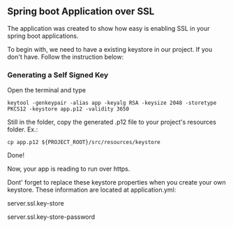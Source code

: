 ## Spring boot Application over SSL

The application was created to show how easy is enabling SSL in your spring boot applications.

To begin with, we need to have a existing keystore in our project. If you don't have. Follow the instruction below: 


### Generating a Self Signed Key

Open the terminal and type

```
keytool -genkeypair -alias app -keyalg RSA -keysize 2048 -storetype PKCS12 -keystore app.p12 -validity 3650
```

Still in the folder, copy the generated .p12 file to your project's resources folder. Ex.: 

```
cp app.p12 ${PROJECT_ROOT}/src/resources/keystore
```

Done!

Now, your app is reading to run over https. 

Dont' forget to replace these keystore properties when you create your own keystore. These information are located at application.yml: 

server.ssl.key-store

server.ssl.key-store-password
